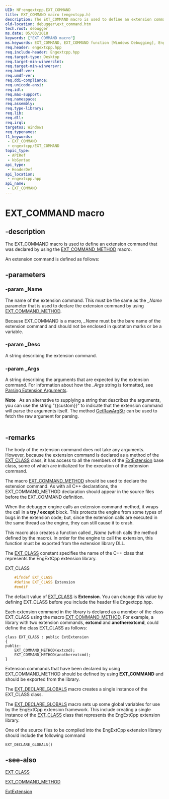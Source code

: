 ```yaml
---
UID: NF:engextcpp.EXT_COMMAND
title: EXT_COMMAND macro (engextcpp.h)
description: The EXT_COMMAND macro is used to define an extension command that was declared by using the EXT_COMMAND_METHOD macro.An extension command is defined as follows.
old-location: debugger\ext_command.htm
tech.root: debugger
ms.date: 05/03/2018
keywords: ["EXT_COMMAND macro"]
ms.keywords: EXT_COMMAND, EXT_COMMAND function [Windows Debugging], EngExtCpp_Ref_a6dc21d7-b0c2-4e13-add5-ecfe3c38a94a.xml, debugger.ext_command, engextcpp/EXT_COMMAND
req.header: engextcpp.hpp
req.include-header: Engextcpp.hpp
req.target-type: Desktop
req.target-min-winverclnt: 
req.target-min-winversvr: 
req.kmdf-ver: 
req.umdf-ver: 
req.ddi-compliance: 
req.unicode-ansi: 
req.idl: 
req.max-support: 
req.namespace: 
req.assembly: 
req.type-library: 
req.lib: 
req.dll: 
req.irql: 
targetos: Windows
req.typenames: 
f1_keywords:
 - EXT_COMMAND
 - engextcpp/EXT_COMMAND
topic_type:
 - APIRef
 - kbSyntax
api_type:
 - HeaderDef
api_location:
 - engextcpp.hpp
api_name:
 - EXT_COMMAND
---
```


# EXT_COMMAND macro


## -description

The EXT_COMMAND macro is used to define an extension command that was declared by using the <a href="/windows-hardware/drivers/ddi/engextcpp/nf-engextcpp-ext_command_method">EXT_COMMAND_METHOD</a> macro.

An extension command is defined as follows:

## -parameters

### -param _Name

The name of the extension command.  This must be the same as the <i>_Name</i> parameter that is used to declare the extension command by using <a href="/windows-hardware/drivers/ddi/engextcpp/nf-engextcpp-ext_command_method">EXT_COMMAND_METHOD</a>.

Because EXT_COMMAND is a macro, <i>_Name</i> must be the bare name of the extension command and should not be enclosed in quotation marks or be a variable.

### -param _Desc

A string describing the extension command.

### -param _Args

A string describing the arguments that are expected by the extension command.   For information about how the <i>_Args</i> string is formatted, see <a href="/windows-hardware/drivers/debugger/parsing-extension-arguments">Parsing Extension Arguments</a>.

<div class="alert"><b>Note</b>     As an alternative to supplying a string that describes the arguments, you can use  the string "{{custom}}" to indicate that the extension command will parse the arguments itself.  The method <a href="/previous-versions/windows/hardware/previsioning-framework/ff548226(v=vs.85)">GetRawArgStr</a> can be used to fetch the raw argument for parsing.</div>
<div> </div>

## -remarks

The body of the extension command does not take any arguments.  However, because the extension command is declared as a method of the <a href="/previous-versions/ff544508(v=vs.85)">EXT_CLASS</a> class, it has access to all the members of the <a href="/previous-versions/ff543981(v=vs.85)">ExtExtension</a> base class, some of which are initialized for the execution of the extension command.

The macro <a href="/windows-hardware/drivers/ddi/engextcpp/nf-engextcpp-ext_command_method">EXT_COMMAND_METHOD</a> should be used to declare the extension command.  As with all C++ declarations, the EXT_COMMAND_METHOD declaration should appear in the source files before the EXT_COMMAND definition.

When the debugger engine calls an extension command method, it wraps the call in a <b>try / except</b> block.  This protects the engine from some types of bugs in the extension code; but, since the extension calls are executed in the same thread as the engine, they can still cause it to crash.

This macro also creates a function called <i>_Name</i> (which calls the method defined by the macro).  In order for the engine to call the extension, this function must be exported from the extension library DLL.

The <a href="/previous-versions/ff544508(v=vs.85)">EXT_CLASS</a> constant specifies the name of the C++ class that represents the EngExtCpp extension library.

EXT_CLASS


```cpp
    #ifndef EXT_CLASS
    #define EXT_CLASS Extension
    #endif
```

The default value of <a href="/previous-versions/ff544508(v=vs.85)">EXT_CLASS</a> is <b>Extension</b>.  You can change this value  by defining EXT_CLASS before you include the header file Engextcpp.hpp.

Each extension command in the library is declared as a member of the class EXT_CLASS using the macro <a href="/windows-hardware/drivers/ddi/engextcpp/nf-engextcpp-ext_command_method">EXT_COMMAND_METHOD</a>.  For example, a library with two extension commands, <b>extcmd</b> and <b>anotherextcmd</b>, could define the class EXT_CLASS as follows:


```
class EXT_CLASS : public ExtExtension
{
public:
    EXT_COMMAND_METHOD(extcmd);
    EXT_COMMAND_METHOD(anotherextcmd);
}
```

Extension commands that have been declared by using EXT_COMMAND_METHOD should be defined by using <b>EXT_COMMAND</b> and should be exported from the library.

The <a href="/previous-versions/ff544527(v=vs.85)">EXT_DECLARE_GLOBALS</a> macro creates a single instance of the EXT_CLASS class.

The <a href="/previous-versions/ff544527(v=vs.85)">EXT_DECLARE_GLOBALS</a> macro sets up some global variables for use by the EngExtCpp extension framework.  This include creating a single instance of the <a href="/previous-versions/ff544508(v=vs.85)">EXT_CLASS</a> class that represents the EngExtCpp extension library.

One of the source files to be compiled into the EngExtCpp extension library should include the following command


```
EXT_DECLARE_GLOBALS()
```


## -see-also

<a href="/previous-versions/ff544508(v=vs.85)">EXT_CLASS</a>



<a href="/windows-hardware/drivers/ddi/engextcpp/nf-engextcpp-ext_command_method">EXT_COMMAND_METHOD</a>



<a href="/previous-versions/ff543981(v=vs.85)">ExtExtension</a>
